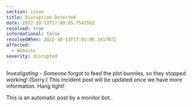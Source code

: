 ```yaml
---
section: issue
title: Disruption Detected
date: 2022-10-13T17:00:05.754356Z
resolved: true
informational: false
resolvedWhen: 2022-10-13T17:01:06.141707Z
affected:
  - Website
severity: disrupted
---
```

*Investigating* - _Someone_ forgot to feed the plot bunnies, so they stopped working! (Sorry.) This incident post will be updated once we have more information. Hang tight!

This is an automatic post by a monitor bot.
        